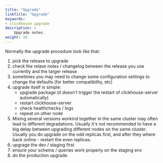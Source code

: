 ```yaml
---
title: "Upgrade"
linkTitle: "Upgrade"
keywords:
- clickhouse upgrade
description: >
    Upgrade notes.
weight: 10
---
```


Normally the upgrade procedure look like that:
1) pick the release to upgrade
2) check the relase notes / changelog between the release you use currently and the targer release
3) sometimes you may need to change some configuration settings to change the defaults (for better compatibility, etc)
4) upgrade itself is simple:
   * upgrade package (it doesn't trigger the restart of clickhouse-server automatically)
   * restart clickhouse-server
   * check healthchecks / logs
   * repeat on other node
6) Mixing several versions workind together in the same cluster may often lead to different degradations. Usually it's not recommended to have a big delay between upgrading different nodes on the same cluster. Usually you do upgrade on the odd replicas first, and after they where back online - restart the even replicas.
7) upgrage the dev / staging first
8) ensure your schema / queries work properly on the staging env
9) do the production upgrade.
